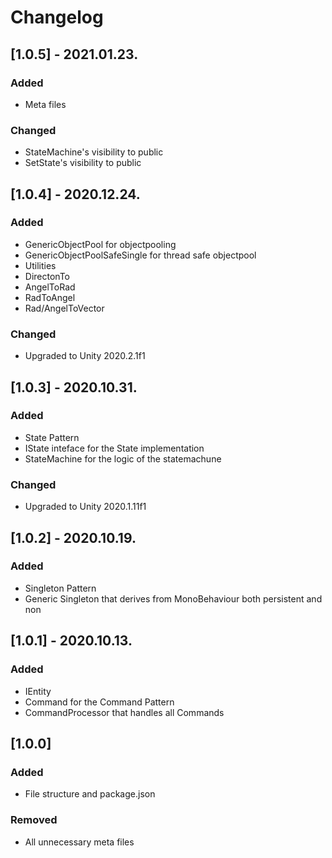 # Changelog

## [1.0.5] - 2021.01.23.
### Added
- Meta files
### Changed
- StateMachine's visibility to public
- SetState's visibility to public

## [1.0.4] - 2020.12.24.
### Added
- GenericObjectPool for objectpooling
- GenericObjectPoolSafeSingle for thread safe objectpool
- Utilities
- DirectonTo
- AngelToRad
- RadToAngel
- Rad/AngelToVector
### Changed
- Upgraded to Unity 2020.2.1f1

## [1.0.3] - 2020.10.31.
### Added
- State Pattern
- IState inteface for the State implementation
- StateMachine for the logic of the statemachune
### Changed
- Upgraded to Unity 2020.1.11f1

## [1.0.2] - 2020.10.19.
### Added
- Singleton Pattern
- Generic Singleton that derives from MonoBehaviour both persistent and non

## [1.0.1] - 2020.10.13.
### Added
- IEntity 
- Command for the Command Pattern
- CommandProcessor that handles all Commands

## [1.0.0]
### Added
- File structure and package.json

### Removed
- All unnecessary meta files

